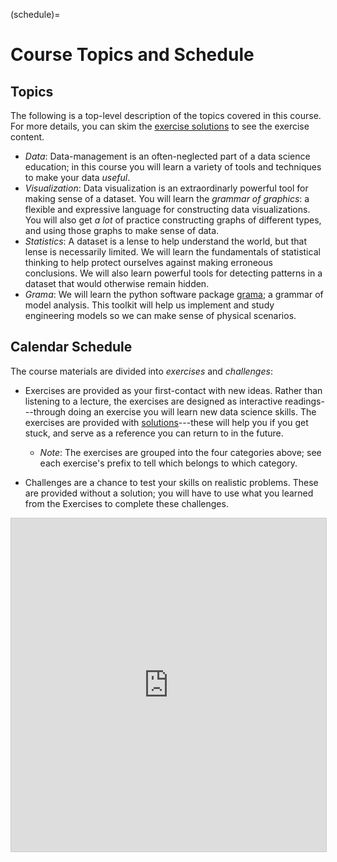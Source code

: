 (schedule)=
# Course Topics and Schedule

## Topics

The following is a top-level description of the topics covered in this course. For more details, you can skim the [exercise solutions](exercise-solutions) to see the exercise content.

- *Data*: Data-management is an often-neglected part of a data science education; in this course you will learn a variety of tools and techniques to make your data *useful*.
- *Visualization*: Data visualization is an extraordinarly powerful tool for making sense of a dataset. You will learn the *grammar of graphics*: a flexible and expressive language for constructing data visualizations. You will also get *a lot* of practice constructing graphs of different types, and using those graphs to make sense of data.
- *Statistics*: A dataset is a lense to help understand the world, but that lense is necessarily limited. We will learn the fundamentals of statistical thinking to help protect ourselves against making erroneous conclusions. We will also learn powerful tools for detecting patterns in a dataset that would otherwise remain hidden.
- *Grama*: We will learn the python software package [grama](https://github.com/zdelrosario/py_grama); a grammar of model analysis. This toolkit will help us implement and study engineering models so we can make sense of physical scenarios.

## Calendar Schedule

The course materials are divided into *exercises* and *challenges*:

- Exercises are provided as your first-contact with new ideas. Rather than listening to a lecture, the exercises are designed as interactive readings---through doing an exercise you will learn new data science skills. The exercises are provided with [solutions](exercise-solutions)---these will help you if you get stuck, and serve as a reference you can return to in the future.
  - *Note*: The exercises are grouped into the four categories above; see each exercise's prefix to tell which belongs to which category.

- Challenges are a chance to test your skills on realistic problems. These are provided without a solution; you will have to use what you learned from the Exercises to complete these challenges.

<iframe class="airtable-embed" src="https://airtable.com/embed/shrPLfh4Vrchpanne?backgroundColor=cyan&viewControls=on" frameborder="0" onmousewheel="" width="100%" height="533" style="background: transparent; border: 1px solid #ccc;"></iframe>
